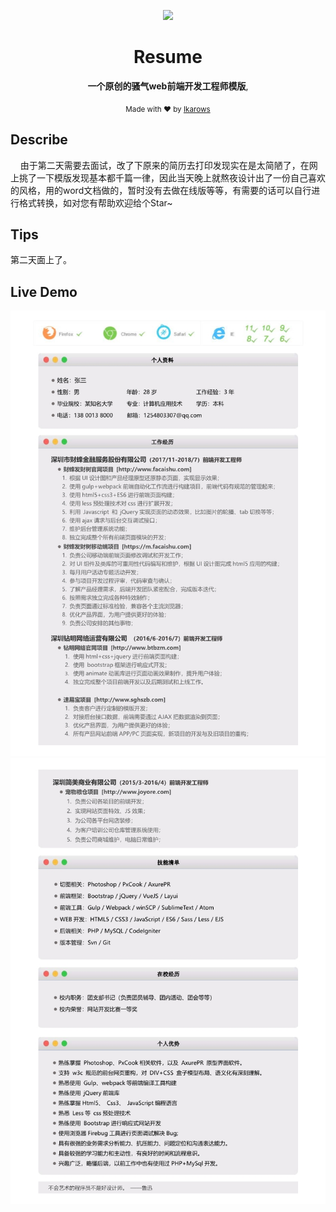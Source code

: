 <div align="center">
<p><img width="150" src="https://avatars0.githubusercontent.com/u/25151659?s=460&v=4"></p>

<h1>Resume</h1>

<p>
   <strong>一个原创的骚气web前端开发工程师模版</strong>,
</p>

<p>
  <sub>Made with ❤︎ by
    <a href="https://github.com/Ikarows">Ikarows</a>
  </sub>
</p>

</div>

## Describe

<p>&nbsp;&nbsp;&nbsp;&nbsp;由于第二天需要去面试，改了下原来的简历去打印发现实在是太简陋了，在网上挑了一下模版发现基本都千篇一律，因此当天晚上就熬夜设计出了一份自己喜欢的风格，用的word文档做的，暂时没有去做在线版等等，有需要的话可以自行进行格式转换，如对您有帮助欢迎给个Star~</p>

## Tips
第二天面上了。

## Live Demo
![Image text](https://github.com/Ikarows/Resume/blob/master/preview/0_1.jpg)
![Image text](https://github.com/Ikarows/Resume/blob/master/preview/0_2.jpg)
